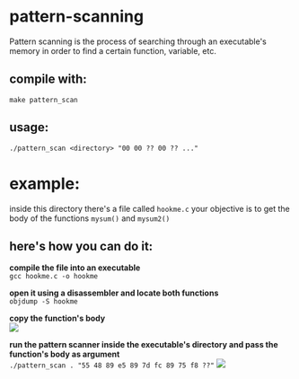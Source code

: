 # pattern-scanning
Pattern scanning is the process of searching through an executable's memory in order to find a certain function, variable, etc.

## compile with:
```
make pattern_scan
```
## usage:
```
./pattern_scan <directory> "00 00 ?? 00 ?? ..."
```

# example:
inside this directory there's a file called ```hookme.c``` your objective is to get the body of the functions ```mysum()``` and ```mysum2()``` <br>
## here's how you can do it:

**compile the file into an executable** <br>
```gcc hookme.c -o hookme```

**open it using a disassembler and locate both functions** <br>
```objdump -S hookme```

**copy the function's body** <br>
<img src="img/objdump"> <br>

**run the pattern scanner inside the executable's directory and pass the function's body as argument** <br>
```./pattern_scan . "55 48 89 e5 89 7d fc 89 75 f8 ??"```
<img src="img/pattern_scan.jpg">
